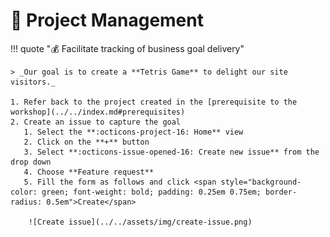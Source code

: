 # :test_tube: Project Management

!!! quote ":moneybag: Facilitate tracking of business goal delivery"

    > _Our goal is to create a **Tetris Game** to delight our site visitors._

    1. Refer back to the project created in the [prerequisite to the workshop](../../index.md#prerequisites)
    2. Create an issue to capture the goal
       1. Select the **:octicons-project-16: Home** view
       2. Click on the **+** button
       3. Select **:octicons-issue-opened-16: Create new issue** from the drop down
       4. Choose **Feature request**
       5. Fill the form as follows and click <span style="background-color: green; font-weight: bold; padding: 0.25em 0.75em; border-radius: 0.5em">Create</span>

        ![Create issue](../../assets/img/create-issue.png)
